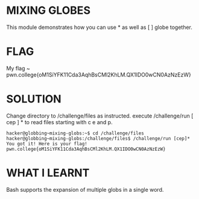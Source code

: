 
# MIXING GLOBES

This module demonstrates how you can use * as well as [ ] globe together.

# FLAG 

My flag ~ pwn.college{oM1SiYFK11Cda3AqhBsCMl2KhLM.QX1IDO0wCN0AzNzEzW}

# SOLUTION 

Change directory to /challenge/files as instructed. execute /challenge/run [ cep ] * to read files starting with c e and p.

```
hacker@globbing~mixing-globs:~$ cd /challenge/files
hacker@globbing~mixing-globs:/challenge/files$ /challenge/run [cep]*
You got it! Here is your flag!
pwn.college{oM1SiYFK11Cda3AqhBsCMl2KhLM.QX1IDO0wCN0AzNzEzW}

```


# WHAT I LEARNT

Bash supports the expansion of multiple globs in a single word.
